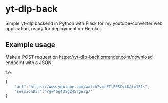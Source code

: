 # yt-dlp-back
Simple yt-dlp backend in Python with Flask for my youtube-converter web application, ready for deployment on Heroku.

## Example usage
Make a POST request on https://yt-dlp-back.onrender.com/download endpoint with a JSON:

f.e.  
```javascript
{
    "url":"https://www.youtube.com/watch?v=eFTlFPRCytU&t=181s",
    "sessionDir":"rgw45g435g245rgerg/"
}
```
